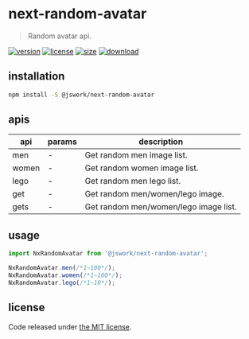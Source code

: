 # next-random-avatar
> Random avatar api.

[![version][version-image]][version-url]
[![license][license-image]][license-url]
[![size][size-image]][size-url]
[![download][download-image]][download-url]

## installation
```bash
npm install -S @jswork/next-random-avatar
```

## apis
| api   | params | description                     |
| ----- | ------ | ------------------------------- |
| men   | -      | Get random men image list.      |
| women | -      | Get random women image list.    |
| lego  | -      | Get random men lego list.       |
| get   | -      | Get random men/women/lego image. |
| gets  | -      | Get random men/women/lego image list. |

## usage
```js
import NxRandomAvatar from '@jswork/next-random-avatar';

NxRandomAvatar.men(/*1~100*/);
NxRandomAvatar.women(/*1~100*/);
NxRandomAvatar.lego(/*1~10*/);
```

## license
Code released under [the MIT license](https://github.com/afeiship/next-random-avatar/blob/master/LICENSE.txt).

[version-image]: https://img.shields.io/npm/v/@jswork/next-random-avatar
[version-url]: https://npmjs.org/package/@jswork/next-random-avatar

[license-image]: https://img.shields.io/npm/l/@jswork/next-random-avatar
[license-url]: https://github.com/afeiship/next-random-avatar/blob/master/LICENSE.txt

[size-image]: https://img.shields.io/bundlephobia/minzip/@jswork/next-random-avatar
[size-url]: https://github.com/afeiship/next-random-avatar/blob/master/dist/next-random-avatar.min.js

[download-image]: https://img.shields.io/npm/dm/@jswork/next-random-avatar
[download-url]: https://www.npmjs.com/package/@jswork/next-random-avatar
